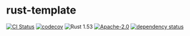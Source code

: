 # rust-template

<!-- [![crates.io](https://img.shields.io/crates/v/euroc.svg)](https://crates.io/crates/euroc) -->
<!-- [![docs.rs](https://docs.rs/euroc/badge.svg)](https://docs.rs/euroc/latest/euroc) -->

[![CI Status](https://github.com/eduidl/rust-template/actions/workflows/ci.yaml/badge.svg)](https://github.com/eduidl/rust-template/actions/workflows/ci.yaml)
[![codecov](https://codecov.io/gh/eduidl/rust-template/branch/main/graph/badge.svg)](https://codecov.io/gh/eduidl/rust-template)
![Rust 1.53](https://img.shields.io/badge/rust-1.53+-blue.svg)
[![Apache-2.0](https://img.shields.io/github/license/eduidl/rust-template)](https://github.com/eduidl/rust-template/blob/main/LICENSE)
[![dependency status](https://deps.rs/repo/github/eduidl/rust-template/status.svg)](https://deps.rs/repo/github/eduidl/rust-template)
